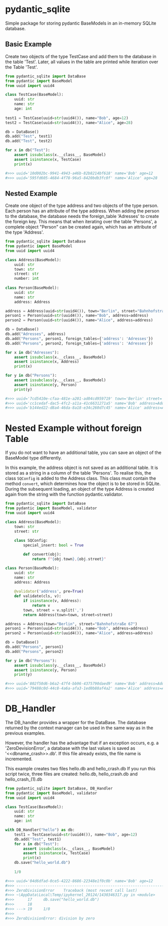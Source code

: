 # pydantic_sqlite
Simple package for storing pydantic BaseModels in an in-memory SQLite database.

## Basic Example
Create two objects of the type TestCase and add them to the database in the table 'Test'. Later, all values in the table are printed while iteration over the Table 'Test'.

``` python
from pydantic_sqlite import DataBase
from pydantic import BaseModel
from uuid import uuid4

class TestCase(BaseModel):
    uuid: str
    name: str 
    age: int
        
test1 = TestCase(uuid=str(uuid4()), name="Bob", age=12)
test2 = TestCase(uuid=str(uuid4()), name="Alice", age=28)

db = DataBase()
db.add("Test", test1)
db.add("Test", test2)

for x in db("Test"):
    assert issubclass(x.__class__, BaseModel)
    assert isinstance(x, TestCase)
    print(x)

#>>> uuid='10d002bc-9941-4943-a46b-82b8214bf618' name='Bob' age=12
#>>> uuid='595fd605-4684-4f78-96a5-8420bdb3fc0f' name='Alice' age=28

```

## Nested Example
Create one object of the type address and two objects of the type person. Each person has an attribute of the type address. 
When adding the person to the database, the database needs the foreign_table 'Adresses' to create the foreign key. This means that when iterating over the table 'Persons', a complete object "Person" can be created again, which has an attribute of the type 'Address'.


```python
from pydantic_sqlite import DataBase
from pydantic import BaseModel
from uuid import uuid4

class Address(BaseModel):
    uuid: str
    town: str
    street: str
    number: int
        
class Person(BaseModel):
    uuid: str
    name: str 
    address: Address

address = Address(uuid=str(uuid4()), town="Berlin", street="Bahnhofstraße", number=67)
person1 = Person(uuid=str(uuid4()), name="Bob", address=address)
person2 = Person(uuid=str(uuid4()), name="Alice", address=address)

db = DataBase()
db.add("Adresses", address)
db.add("Persons", person1, foreign_tables={'address': 'Adresses'})
db.add("Persons", person2, foreign_tables={'address': 'Adresses'})

for x in db("Adresses"):
    assert issubclass(x.__class__, BaseModel)
    assert isinstance(x, Address)
    print(x)

for y in db("Persons"):
    assert issubclass(y.__class__, BaseModel)
    assert isinstance(y, Person)
    print(y)

#>>> uuid='7cd5410e-cfaa-481e-a201-ad04cd959719' town='Berlin' street='Bahnhofstraße' number=67
#>>> uuid='cc1cedaf-dac5-4fc2-a11a-41c6631271a5' name='Bob' address=Address(uuid='7cd5410e-cfaa-481e-a201-ad04cd959719', town='Berlin', street='Bahnhofstraße', number=67)
#>>> uuid='b144ed22-d8a4-46da-8a18-e34c260d7c45' name='Alice' address=Address(uuid='7cd5410e-cfaa-481e-a201-ad04cd959719', town='Berlin', street='Bahnhofstraße', number=67)

```

# Nested Example without foreign Table
If you do not want to have an additional table, you can save an object of the BaseModel type differently.

In this example, the address object is not saved as an additional table. It is stored as a string in a column of the table 'Persons'. To realise this, the class `SQConfig` is added to the Address class. This class must contain the method `convert`, which determines how the object is to be stored in SQLite. During the subsequent loading, an object of the type Address is created again from the string with the function pydantic.validator.

```python
from pydantic_sqlite import DataBase
from pydantic import BaseModel, validator
from uuid import uuid4

class Address(BaseModel):
    town: str
    street: str
        
    class SQConfig:
        special_insert: bool = True

        def convert(obj):
            return f"{obj.town},{obj.street}"

class Person(BaseModel):
    uuid: str
    name: str 
    address: Address
        
    @validator('address', pre=True)
    def validate(cls, v):
        if isinstance(v, Address):
            return v
        town, street = v.split(',')
        return Address(town=town, street=street)

address = Address(town="Berlin", street="Bahnhofstraße 67")
person1 = Person(uuid=str(uuid4()), name="Bob", address=address)
person2 = Person(uuid=str(uuid4()), name="Alice", address=address)

db = DataBase()
db.add("Persons", person1)
db.add("Persons", person2)

for y in db("Persons"):
    assert issubclass(y.__class__, BaseModel)
    assert isinstance(y, Person)
    print(y)

#>>> uuid='802f50d6-b6a2-47f4-bb96-4375790daed9' name='Bob' address=Address(town='Berlin', street='Bahnhofstraße 67')
#>>> uuid='79488c0d-44c8-4a6a-afa3-1ed0b88af4a2' name='Alice' address=Address(town='Berlin', street='Bahnhofstraße 67')
```

# DB_Handler
The DB_handler provides a wrapper for the DataBase. The database returned by the context manager can be used in the same way as in the previous examples. 

However, the handler has the advantage that if an exception occurs, e.g. a 'ZeroDevisionError', a database with the last values is saved as '<<dbname_crash>>.db'. If this file already exists, the file name is incremented.

This example creates two files hello.db and hello_crash.db If you run this script twice, three files are created: hello.db, hello_crash.db and hello_crash_(1).db
```python
from pydantic_sqlite import DataBase, DB_Handler
from pydantic import BaseModel, validator
from uuid import uuid4

class TestCase(BaseModel):
    uuid: str
    name: str 
    age: int

with DB_Handler("hello") as db:
    test1 = TestCase(uuid=str(uuid4()), name="Bob", age=12)
    db.add("Test", test1)
    for x in db("Test"):
        assert issubclass(x.__class__, BaseModel)
        assert isinstance(x, TestCase)
        print(x)
    db.save("hello_world.db")
    
    1/0

#>>> uuid='04d6dfad-0ce5-4222-8686-22348e1f0c0b' name='Bob' age=12
#>>> ---------------------------------------------------------------------------
#>>> ZeroDivisionError    Traceback (most recent call last)
#>>> ~\AppData\Local\Temp/ipykernel_20124/1430346317.py in <module>
#>>>      17     db.save("hello_world.db")
#>>>      18 
#>>> ---> 19     1/0
#>>> 
#>>> ZeroDivisionError: division by zero
```